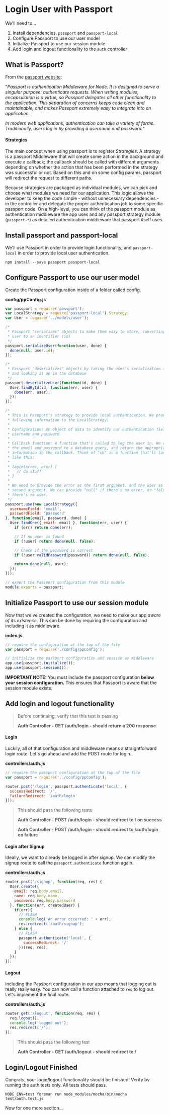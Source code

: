 # Login User with Passport

We'll need to...

1. Install dependencies, `passport` and `passport-local`
2. Configure Passport to use our user model
3. Initialize Passport to use our session module
4. Add login and logout functionality to the `auth` controller

## What is Passport?

From the [passport website](http://passportjs.org/docs):

"_Passport is authentication Middleware for Node. It is designed to serve a singular purpose: authenticate requests. When writing modules, encapsulation is a virtue, so Passport delegates all other functionality to the application. This separation of concerns keeps code clean and maintainable, and makes Passport extremely easy to integrate into an application._

_In modern web applications, authentication can take a variety of forms. Traditionally, users log in by providing a username and password._"

#### Strategies

The main concept when using passport is to register _Strategies_.  A strategy is a passport Middleware that will create some action in the background and execute a callback; the callback should be called with different arguments depending on whether the action that has been performed in the strategy was successful or not. Based on this and on some config params, passport will redirect the request to different paths.

Because strategies are packaged as individual modules, we can pick and choose what modules we need for our application. This logic allows the developer to keep the code simple - without unnecessary dependencies - in the controller and delegate the proper authentication job to some specific passport code. On a high-level, you can think of the passport module as authentication middleware the app uses and any passport strategy module (`passport-*`) as detailed authentication middleware that passport itself uses.


## Install passport and passport-local

We'll use Passport in order to provide login functionality, and `passport-local` in order to provide local user authentication.

```
npm install --save passport passport-local
```

## Configure Passport to use our user model

Create the Passport configuration inside of a folder called config.

**config/ppConfig.js**

```js
var passport = require('passport');
var LocalStrategy = require('passport-local').Strategy;
var User = require('../models/user');

/*
 * Passport "serializes" objects to make them easy to store, converting the
 * user to an identifier (id)
 */
passport.serializeUser(function(user, done) {
  done(null, user.id);
});

/*
 * Passport "deserializes" objects by taking the user's serialization (id)
 * and looking it up in the database
 */
passport.deserializeUser(function(id, done) {
  User.findById(id, function(err, user) {
    done(err, user);
  });
});

/*
 * This is Passport's strategy to provide local authentication. We provide the
 * following information to the LocalStrategy:
 *
 * Configuration: An object of data to identify our authentication fields, the
 * username and password
 *
 * Callback function: A function that's called to log the user in. We can pass
 * the email and password to a database query, and return the appropriate
 * information in the callback. Think of "cb" as a function that'll later look
 * like this:
 *
 * login(error, user) {
 *   // do stuff
 * }
 *
 * We need to provide the error as the first argument, and the user as the
 * second argument. We can provide "null" if there's no error, or "false" if
 * there's no user.
 */
passport.use(new LocalStrategy({
  usernameField: 'email',
  passwordField: 'password'
}, function(email, password, done) {
  User.findOne({ email: email }, function(err, user) {
    if (err) return done(err);

    // If no user is found
    if (!user) return done(null, false);

    // Check if the password is correct
    if (!user.validPassword(password)) return done(null, false);

    return done(null, user);
  });
}));

// export the Passport configuration from this module
module.exports = passport;
```

## Initialize Passport to use our session module

Now that we've created the configuration, we need to make our app *aware of its existence*. This can be done by requiring the configuration and including it as middleware.

**index.js**

```js
// require the configuration at the top of the file
var passport = require('./config/ppConfig');

// initialize the passport configuration and session as middleware
app.use(passport.initialize());
app.use(passport.session());
```

**IMPORTANT NOTE:** You must include the passport configuration **below your session configuration.** This ensures that Passport is aware that the session module exists.

## Add login and logout functionality

> Before continuing, verify that this test is passing
>
> **Auth Controller - GET /auth/login - should return a 200 response**

#### Login

Luckily, all of that configuration and middleware means a straightforward login route. Let's go ahead and add the POST route for login.

**controllers/auth.js**

```js
// require the passport configuration at the top of the file
var passport = require('../config/ppConfig');

router.post('/login', passport.authenticate('local', {
  successRedirect: '/',
  failureRedirect: '/auth/login'
}));
```

> This should pass the following tests
>
> **Auth Controller - POST /auth/login - should redirect to / on success**
>
> **Auth Controller - POST /auth/login - should redirect to /auth/login on failure**

#### Login after Signup

Ideally, we want to already be logged in after signup. We can modify the signup route to call the `passport.authenticate` function again.

**controllers/auth.js**

```js
router.post('/signup', function(req, res) {
  User.create({
    email: req.body.email,
    name: req.body.name,
    password: req.body.password
  }, function(err, createdUser) {
    if(err){
      // FLASH
      console.log('An error occurred: ' + err);
      res.redirect('/auth/signup');
    } else {
      // FLASH
      passport.authenticate('local', {
        successRedirect: '/'
      })(req, res);
    }
  });
});
```

#### Logout

Including the Passport configuration in our app means that logging out is really really easy. You can now call a function attached to `req` to log out. Let's implement the final route.

**controllers/auth.js**

```js
router.get('/logout', function(req, res) {
  req.logout();
  console.log('logged out');
  res.redirect('/');
});
```

> This should pass the following test
>
> **Auth Controller - GET /auth/logout - should redirect to /**

## Login/Logout Finished

Congrats, your login/logout functionality should be finished! Verify by running the auth tests only. All tests should pass.

```
NODE_ENV=test foreman run node_modules/mocha/bin/mocha test/auth.test.js
```

Now for one more section...

